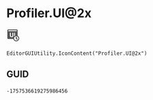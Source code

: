 # Profiler.UI@2x
![](/img/Profiler.UI@2x.png)

``` CSharp
EditorGUIUtility.IconContent("Profiler.UI@2x")
```
## GUID
```
-1757536619275986456
```
